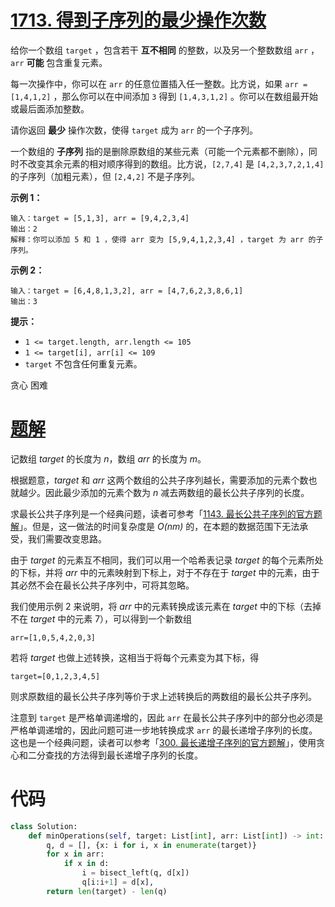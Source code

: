 <!--
 * @Description: 
 * @Autor: Au3C2
 * @Date: 2021-07-26 15:21:01
 * @LastEditors: Au3C2
 * @LastEditTime: 2021-07-26 15:21:20
-->
# [1713. 得到子序列的最少操作次数](https://leetcode-cn.com/problems/minimum-operations-to-make-a-subsequence/)

给你一个数组 `target` ，包含若干 **互不相同** 的整数，以及另一个整数数组 `arr` ，`arr` **可能** 包含重复元素。

每一次操作中，你可以在 `arr` 的任意位置插入任一整数。比方说，如果 `arr = [1,4,1,2]` ，那么你可以在中间添加 `3` 得到 `[1,4,3,1,2]` 。你可以在数组最开始或最后面添加整数。

请你返回 **最少** 操作次数，使得 `target` 成为 `arr` 的一个子序列。

一个数组的 **子序列** 指的是删除原数组的某些元素（可能一个元素都不删除），同时不改变其余元素的相对顺序得到的数组。比方说，`[2,7,4]` 是 `[4,2,3,7,2,1,4]` 的子序列（加粗元素），但 `[2,4,2]` 不是子序列。

 

**示例 1：**

```
输入：target = [5,1,3], arr = [9,4,2,3,4]
输出：2
解释：你可以添加 5 和 1 ，使得 arr 变为 [5,9,4,1,2,3,4] ，target 为 arr 的子序列。
```

**示例 2：**

```
输入：target = [6,4,8,1,3,2], arr = [4,7,6,2,3,8,6,1]
输出：3
```

 

**提示：**

-   `1 <= target.length, arr.length <= 105`
-   `1 <= target[i], arr[i] <= 109`
-   `target` 不包含任何重复元素。

贪心 困难

# [题解](https://leetcode-cn.com/problems/minimum-operations-to-make-a-subsequence/solution/de-dao-zi-xu-lie-de-zui-shao-cao-zuo-ci-hefgl/)

记数组 *target* 的长度为 *n*，数组 *arr* 的长度为 *m*。

根据题意，*target* 和 *arr* 这两个数组的公共子序列越长，需要添加的元素个数也就越少。因此最少添加的元素个数为 *n* 减去两数组的最长公共子序列的长度。

求最长公共子序列是一个经典问题，读者可参考「[1143. 最长公共子序列的官方题解](https://leetcode-cn.com/problems/longest-common-subsequence/solution/zui-chang-gong-gong-zi-xu-lie-by-leetcod-y7u0/)」。但是，这一做法的时间复杂度是 *O(nm)* 的，在本题的数据范围下无法承受，我们需要改变思路。

由于 *target* 的元素互不相同，我们可以用一个哈希表记录 *target* 的每个元素所处的下标，并将 *arr* 中的元素映射到下标上，对于不存在于 *target* 中的元素，由于其必然不会在最长公共子序列中，可将其忽略。

我们使用示例 2 来说明，将 *arr* 中的元素转换成该元素在 *target* 中的下标（去掉不在 *target* 中的元素 7），可以得到一个新数组

`arr=[1,0,5,4,2,0,3]`

若将 *target* 也做上述转换，这相当于将每个元素变为其下标，得

`target=[0,1,2,3,4,5]`

则求原数组的最长公共子序列等价于求上述转换后的两数组的最长公共子序列。

注意到 `target` 是严格单调递增的，因此 `arr` 在最长公共子序列中的部分也必须是严格单调递增的，因此问题可进一步地转换成求 `arr` 的最长递增子序列的长度。这也是一个经典问题，读者可以参考「[300. 最长递增子序列的官方题解](https://leetcode-cn.com/problems/longest-increasing-subsequence/solution/zui-chang-shang-sheng-zi-xu-lie-by-leetcode-soluti/)」，使用贪心和二分查找的方法得到最长递增子序列的长度。

# 代码

```python
class Solution:
    def minOperations(self, target: List[int], arr: List[int]) -> int:
        q, d = [], {x: i for i, x in enumerate(target)}
        for x in arr:
            if x in d:
                i = bisect_left(q, d[x])
                q[i:i+1] = d[x],
        return len(target) - len(q)
```

